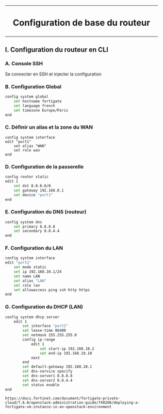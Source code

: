 -----------------------------------------------------------------------------------------------------------------------
# <p align='center'> Configuration de base du routeur </p>
-----------------------------------------------------------------------------------------------------------------------
## I. Configuration du routeur en CLI
### A. Console SSH
Se connecter en SSH et injecter la configuration

### B. Configuration Global
```bash
config system global
    set hostname fortigate
    set language french
    set timezone Europe/Paris
end
```
### C. Définir un alias et la zone du WAN
```
config system interface
edit "port1"
    set alias "WAN"
    set role wan
end
```

### D. Configuration de la passerelle
```bash
config router static
edit 1
    set dst 0.0.0.0/0
    set gateway 192.168.0.1
    set device "port1"
end
```

### E. Configuration du DNS (routeur)
```bash
config system dns
    set primary 8.8.8.8
    set secondary 8.8.4.4
end
```


### F. Configuration du LAN
```bash
config system interface
edit "port2"
    set mode static
    set ip 192.168.10.1/24
    set name LAN
    set alias "LAN"
    set role lan
    set allowaccess ping ssh http https
end
```

### G. Configuration du DHCP (LAN)
```bash
config system dhcp server
    edit 1
        set interface "port2"
        set lease-time 86400
        set netmask 255.255.255.0
        config ip-range
            edit 1
                set start-ip 192.168.10.2
                set end-ip 192.168.10.10
            next
        end
        set default-gateway 192.168.10.1
        set dns-service specify
        set dns-server1 8.8.8.8
        set dns-server2 8.8.4.4
        set status enable
end
```



```
https://docs.fortinet.com/document/fortigate-private-cloud/7.6.0/openstack-administration-guide/740208/deploying-a-fortigate-vm-instance-in-an-openstack-environment
```
<br />
